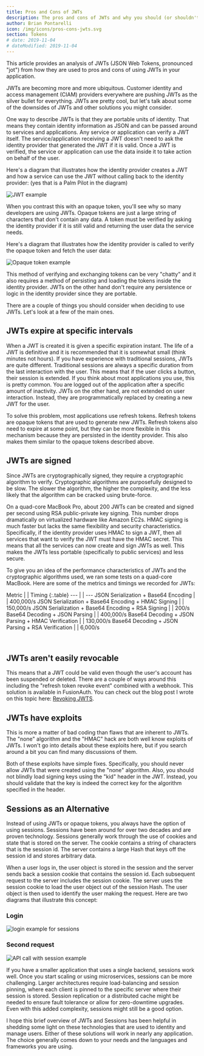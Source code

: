 ```yaml
---
title: Pros and Cons of JWTs
description: The pros and cons of JWTs and why you should (or shouldn't) use them.
author: Brian Pontarelli
icon: /img/icons/pros-cons-jwts.svg
section: Tokens
# date: 2019-11-04
# dateModified: 2019-11-04
---
```


This article provides an analysis of JWTs (JSON Web Tokens, pronounced "jot") from how they are used to pros and cons of using JWTs in your application. 

JWTs are becoming more and more ubiquitous. Customer identity and access management (CIAM) providers everywhere are pushing JWTs as the silver bullet for everything. JWTs are pretty cool, but let's talk about some of the downsides of JWTs and other solutions you might consider.

One way to describe JWTs is that they are portable units of identity. That means they contain identity information as JSON and can be passed around to services and applications. Any service or application can verify a JWT itself. The service/application receiving a JWT doesn't need to ask the identity provider that generated the JWT if it is valid. Once a JWT is verified, the service or application can use the data inside it to take action on behalf of the user.

Here's a diagram that illustrates how the identity provider creates a JWT and how a service can use the JWT without calling back to the identity provider: (yes that is a Palm Pilot in the diagram)

![JWT example](/img/articles/pros-and-cons-of-jwts/Lets-talk-about-JWTs-Diagram-1.png)

When you contrast this with an opaque token, you'll see why so many developers are using JWTs. Opaque tokens are just a large string of characters that don't contain any data. A token must be verified by asking the identity provider if it is still valid and returning the user data the service needs.

Here's a diagram that illustrates how the identity provider is called to verify the opaque token and fetch the user data:

![Opaque token example](/img/articles/pros-and-cons-of-jwts/Lets-talk-about-JWTs-Diagram-2-1.png)

This method of verifying and exchanging tokens can be very "chatty" and it also requires a method of persisting and loading the tokens inside the identity provider. JWTs on the other hand don't require any persistence or logic in the identity provider since they are portable.

There are a couple of things you should consider when deciding to use JWTs. Let's look at a few of the main ones.

## JWTs expire at specific intervals

When a JWT is created it is given a specific expiration instant. The life of a JWT is definitive and it is recommended that it is somewhat small (think minutes not hours). If you have experience with traditional sessions, JWTs are quite different. Traditional sessions are always a specific duration from the last interaction with the user. This means that if the user clicks a button, their session is extended. If you think about most applications you use, this is pretty common. You are logged out of the application after a specific amount of inactivity. JWTs on the other hand, are not extended on user interaction. Instead, they are programmatically replaced by creating a new JWT for the user.

To solve this problem, most applications use refresh tokens. Refresh tokens are opaque tokens that are used to generate new JWTs. Refresh tokens also need to expire at some point, but they can be more flexible in this mechanism because they are persisted in the identity provider. This also makes them similar to the opaque tokens described above.

## JWTs are signed

Since JWTs are cryptographically signed, they require a cryptographic algorithm to verify. Cryptographic algorithms are purposefully designed to be slow. The slower the algorithm, the higher the complexity, and the less likely that the algorithm can be cracked using brute-force.

On a quad-core MacBook Pro, about 200 JWTs can be created and signed per second using RSA public-private key signing. This number drops dramatically on virtualized hardware like Amazon EC2s. HMAC signing is much faster but lacks the same flexibility and security characteristics. Specifically, if the identity provider uses HMAC to sign a JWT, then all services that want to verify the JWT must have the HMAC secret. This means that all the services can now create and sign JWTs as well. This makes the JWTs less portable (specifically to public services) and less secure.

To give you an idea of the performance characteristics of JWTs and the cryptographic algorithms used, we ran some tests on a quad-core MacBook. Here are some of the metrics and timings we recorded for JWTs:

Metric | | Timing {:.table}
--- | | ---
JSON Serialization + Base64 Encoding | | 400,000/s
JSON Serialization + Base64 Encoding + HMAC Signing | | 150,000/s
JSON Serialization + Base64 Encoding + RSA Signing | | 200/s
Base64 Decoding + JSON Parsing | | 400,000/s
Base64 Decoding + JSON Parsing + HMAC Verification | | 130,000/s
Base64 Decoding + JSON Parsing + RSA Verification | | 6,000/s

<br>

## JWTs aren't easily revocable

This means that a JWT could be valid even though the user's account has been suspended or deleted. There are a couple of ways around this including the "refresh token revoke event" combined with a webhook. This solution is available in FusionAuth. You can check out the blog post I wrote on this topic here: [Revoking JWTS](/learn/expert-advice/tokens/revoking-jwts "Learn about Revoking JWTs").

## JWTs have exploits

This is more a matter of bad coding than flaws that are inherent to JWTs. The "none" algorithm and the "HMAC" hack are both well know exploits of JWTs. I won't go into details about these exploits here, but if you search around a bit you can find many discussions of them.

Both of these exploits have simple fixes. Specifically, you should never allow JWTs that were created using the "none" algorithm. Also, you should not blindly load signing keys using the "kid" header in the JWT. Instead, you should validate that the key is indeed the correct key for the algorithm specified in the header.

## Sessions as an Alternative

Instead of using JWTs or opaque tokens, you always have the option of using sessions. Sessions have been around for over two decades and are proven technology. Sessions generally work through the use of cookies and state that is stored on the server. The cookie contains a string of characters that is the session id. The server contains a large Hash that keys off the session id and stores arbitrary data.

When a user logs in, the user object is stored in the session and the server sends back a session cookie that contains the session id. Each subsequent request to the server includes the session cookie. The server uses the session cookie to load the user object out of the session Hash. The user object is then used to identify the user making the request. Here are two diagrams that illustrate this concept:

### Login
![login example for sessions](/img/articles/pros-and-cons-of-jwts/Lets-talk-about-JWTs-Diagram-3-1.png)

### Second request
![API call with session example](/img/articles/pros-and-cons-of-jwts/Lets-talk-about-JWTs-Diagram-4-2.png)


If you have a smaller application that uses a single backend, sessions work well. Once you start scaling or using microservices, sessions can be more challenging. Larger architectures require load-balancing and session pinning, where each client is pinned to the specific server where their session is stored. Session replication or a distributed cache might be needed to ensure fault tolerance or allow for zero-downtime upgrades. Even with this added complexity, sessions might still be a good option.

I hope this brief overview of JWTs and Sessions has been helpful in shedding some light on these technologies that are used to identity and manage users. Either of these solutions will work in nearly any application. The choice generally comes down to your needs and the languages and frameworks you are using.
